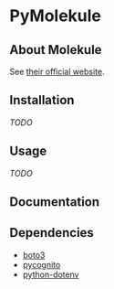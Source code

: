 # PyMolekule

## About Molekule

See [their official website](https://molekule.eu).

## Installation

*TODO*

## Usage

*TODO*

## Documentation
    
## Dependencies
- [boto3](https://github.com/boto/boto3)
- [pycognito](https://github.com/pvizeli/pycognito)
- [python-dotenv](https://github.com/theskumar/python-dotenv)
